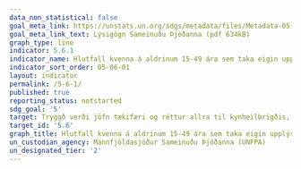 ```yaml
---
data_non_statistical: false
goal_meta_link: https://unstats.un.org/sdgs/metadata/files/Metadata-05-06-01.pdf
goal_meta_link_text: Lýsigögn Sameinuðu Þjóðanna (pdf 634kB)
graph_type: line
indicator: 5.6.1
indicator_name: Hlutfall kvenna á aldrinum 15-49 ára sem taka eigin upplýstar ákvarðanir varðandi kynlíf, notkun getnaðarvarna og frjósemisheilbrigði.
indicator_sort_order: 05-06-01
layout: indicator
permalink: /5-6-1/
published: true
reporting_status: notstarted
sdg_goal: '5'
target: Tryggð verði jöfn tækifæri og réttur allra til kynheilbrigðis, eins og samþykkt var með framkvæmdaáætlunum alþjóðaráðstefnunnar um mannfjölda og þróun og kvennaráðstefnunnar í Beijing sem og niðurstöðum skýrslna sem unnar voru í kjölfar ráðstefna þar sem staðan var endurskoðuð.
target_id: '5.6'
graph_title: Hlutfall kvenna á aldrinum 15-49 ára sem taka eigin upplýstar ákvarðanir varðandi kynlíf, notkun getnaðarvarna og frjósemisheilbrigði.
un_custodian_agency: Mannfjöldasjóður Sameinuðu Þjóðanna (UNFPA)
un_designated_tier: '2'
---
```

